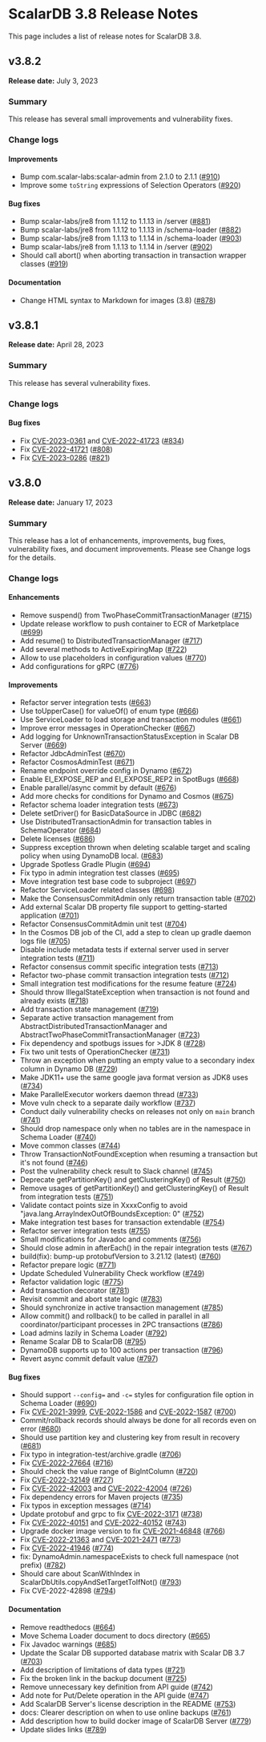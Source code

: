 # ScalarDB 3.8 Release Notes

This page includes a list of release notes for ScalarDB 3.8.

## v3.8.2

**Release date:** July 3, 2023

### Summary

This release has several small improvements and vulnerability fixes.

### Change logs

#### Improvements

- Bump com.scalar-labs:scalar-admin from 2.1.0 to 2.1.1 ([#910](https://github.com/scalar-labs/scalardb/pull/910))
- Improve some `toString` expressions of Selection Operators ([#920](https://github.com/scalar-labs/scalardb/pull/920))

#### Bug fixes

- Bump scalar-labs/jre8 from 1.1.12 to 1.1.13 in /server ([#881](https://github.com/scalar-labs/scalardb/pull/881))
- Bump scalar-labs/jre8 from 1.1.12 to 1.1.13 in /schema-loader ([#882](https://github.com/scalar-labs/scalardb/pull/882))
- Bump scalar-labs/jre8 from 1.1.13 to 1.1.14 in /schema-loader ([#903](https://github.com/scalar-labs/scalardb/pull/903))
- Bump scalar-labs/jre8 from 1.1.13 to 1.1.14 in /server ([#902](https://github.com/scalar-labs/scalardb/pull/902))
- Should call abort() when aborting transaction in transaction wrapper classes ([#919](https://github.com/scalar-labs/scalardb/pull/919))

#### Documentation

- Change HTML syntax to Markdown for images (3.8) ([#878](https://github.com/scalar-labs/scalardb/pull/878))

## v3.8.1

**Release date:** April 28, 2023

### Summary

This release has several vulnerability fixes.

### Change logs

#### Bug fixes

- Fix [CVE-2023-0361](https://github.com/advisories/GHSA-5547-g9w2-52xj "CVE-2023-0361") and [CVE-2022-41723](https://github.com/advisories/GHSA-vvpx-j8f3-3w6h "CVE-2022-41723") ([#834](https://github.com/scalar-labs/scalardb/pull/834))
- Fix [CVE-2022-41721](https://github.com/advisories/GHSA-fxg5-wq6x-vr4w "CVE-2022-41721") ([#808](https://github.com/scalar-labs/scalardb/pull/808))
- Fix [CVE-2023-0286](https://github.com/advisories/GHSA-x4qr-2fvf-3mr5 "CVE-2023-0286") ([#821](https://github.com/scalar-labs/scalardb/pull/821))

## v3.8.0

**Release date:** January 17, 2023 

### Summary

This release has a lot of enhancements, improvements, bug fixes, vulnerability fixes, and document improvements. Please see Change logs for the details.

### Change logs

#### Enhancements

- Remove suspend() from TwoPhaseCommitTransactionManager ([#715](https://github.com/scalar-labs/scalardb/pull/715))
- Update release workflow to push container to ECR of Marketplace ([#699](https://github.com/scalar-labs/scalardb/pull/699))
- Add resume() to DistributedTransactionManager ([#717](https://github.com/scalar-labs/scalardb/pull/717))
- Add several methods to ActiveExpiringMap ([#722](https://github.com/scalar-labs/scalardb/pull/722))
- Allow to use placeholders in configuration values ([#770](https://github.com/scalar-labs/scalardb/pull/770))
- Add configurations for gRPC ([#776](https://github.com/scalar-labs/scalardb/pull/776))

#### Improvements

- Refactor server integration tests ([#663](https://github.com/scalar-labs/scalardb/pull/663))
- Use toUpperCase() for valueOf() of enum type ([#666](https://github.com/scalar-labs/scalardb/pull/666))
- Use ServiceLoader to load storage and transaction modules ([#661](https://github.com/scalar-labs/scalardb/pull/661))
- Improve error messages in OperationChecker ([#667](https://github.com/scalar-labs/scalardb/pull/667))
- Add logging for UnknownTransactionStatusException in Scalar DB Server ([#669](https://github.com/scalar-labs/scalardb/pull/669))
- Refactor JdbcAdminTest ([#670](https://github.com/scalar-labs/scalardb/pull/670))
- Refactor CosmosAdminTest ([#671](https://github.com/scalar-labs/scalardb/pull/671))
- Rename endpoint override config in Dynamo ([#672](https://github.com/scalar-labs/scalardb/pull/672))
- Enable EI_EXPOSE_REP and EI_EXPOSE_REP2 in SpotBugs ([#668](https://github.com/scalar-labs/scalardb/pull/668))
- Enable parallel/async commit by default ([#676](https://github.com/scalar-labs/scalardb/pull/676))
- Add more checks for conditions for Dynamo and Cosmos ([#675](https://github.com/scalar-labs/scalardb/pull/675))
- Refactor schema loader integration tests ([#673](https://github.com/scalar-labs/scalardb/pull/673))
- Delete setDriver() for BasicDataSource in JDBC ([#682](https://github.com/scalar-labs/scalardb/pull/682))
- Use DistributedTransactionAdmin for transaction tables in SchemaOperator ([#684](https://github.com/scalar-labs/scalardb/pull/684))
- Delete licenses ([#686](https://github.com/scalar-labs/scalardb/pull/686))
- Suppress exception thrown when deleting scalable target and scaling policy when using DynamoDB local. ([#683](https://github.com/scalar-labs/scalardb/pull/683))
- Upgrade Spotless Gradle Plugin ([#694](https://github.com/scalar-labs/scalardb/pull/694))
- Fix typo in admin integration test classes ([#695](https://github.com/scalar-labs/scalardb/pull/695))
- Move integration test base code to subproject ([#697](https://github.com/scalar-labs/scalardb/pull/697))
- Refactor ServiceLoader related classes ([#698](https://github.com/scalar-labs/scalardb/pull/698))
- Make the ConsensusCommitAdmin only return transaction table ([#702](https://github.com/scalar-labs/scalardb/pull/702))
- Add external Scalar DB property file support to getting-started application ([#701](https://github.com/scalar-labs/scalardb/pull/701))
- Refactor ConsensusCommitAdmin unit test ([#704](https://github.com/scalar-labs/scalardb/pull/704))
- In the Cosmos DB job of the CI, add a step to clean up gradle daemon logs file ([#705](https://github.com/scalar-labs/scalardb/pull/705))
- Disable include metadata tests if external server used in server integration tests ([#711](https://github.com/scalar-labs/scalardb/pull/711))
- Refactor consensus commit specific integration tests ([#713](https://github.com/scalar-labs/scalardb/pull/713))
- Refactor two-phase commit transaction integration tests ([#712](https://github.com/scalar-labs/scalardb/pull/712))
- Small integration test modifications for the resume feature ([#724](https://github.com/scalar-labs/scalardb/pull/724))
- Should throw IllegalStateException when transaction is not found and already exists ([#718](https://github.com/scalar-labs/scalardb/pull/718))
- Add transaction state management ([#719](https://github.com/scalar-labs/scalardb/pull/719))
- Separate active transaction management from AbstractDistributedTransactionManager and AbstractTwoPhaseCommitTransactionManager ([#723](https://github.com/scalar-labs/scalardb/pull/723))
- Fix dependency and spotbugs issues for >JDK 8 ([#728](https://github.com/scalar-labs/scalardb/pull/728))
- Fix two unit tests of OperationChecker ([#731](https://github.com/scalar-labs/scalardb/pull/731))
- Throw an exception when putting an empty value to a secondary index column in Dynamo DB ([#729](https://github.com/scalar-labs/scalardb/pull/729))
- Make JDK11+ use the same google java format version as JDK8 uses ([#734](https://github.com/scalar-labs/scalardb/pull/734))
- Make ParallelExecutor workers daemon thread ([#733](https://github.com/scalar-labs/scalardb/pull/733))
- Move vuln check to a separate daily workflow ([#737](https://github.com/scalar-labs/scalardb/pull/737))
- Conduct daily vulnerability checks on releases not only on `main` branch ([#741](https://github.com/scalar-labs/scalardb/pull/741))
- Should drop namespace only when no tables are in the namespace in Schema Loader ([#740](https://github.com/scalar-labs/scalardb/pull/740))
- Move common classes ([#744](https://github.com/scalar-labs/scalardb/pull/744))
- Throw TransactionNotFoundException when resuming a transaction but it's not found ([#746](https://github.com/scalar-labs/scalardb/pull/746))
- Post the vulnerability check result to Slack channel ([#745](https://github.com/scalar-labs/scalardb/pull/745))
- Deprecate getPartitionKey() and getClusteringKey() of Result ([#750](https://github.com/scalar-labs/scalardb/pull/750))
- Remove usages of getPartitionKey() and getClusteringKey() of Result from integration tests ([#751](https://github.com/scalar-labs/scalardb/pull/751))
- Validate contact points size in XxxxConfig to avoid "java.lang.ArrayIndexOutOfBoundsException: 0" ([#752](https://github.com/scalar-labs/scalardb/pull/752))
- Make integration test bases for transaction extendable ([#754](https://github.com/scalar-labs/scalardb/pull/754))
- Refactor server integration tests ([#755](https://github.com/scalar-labs/scalardb/pull/755))
- Small modifications for Javadoc and comments ([#756](https://github.com/scalar-labs/scalardb/pull/756))
- Should close admin in afterEach() in the repair integration tests ([#767](https://github.com/scalar-labs/scalardb/pull/767))
- build(fix): bump-up protobufVersion to 3.21.12 (latest) ([#760](https://github.com/scalar-labs/scalardb/pull/760))
- Refactor prepare logic ([#771](https://github.com/scalar-labs/scalardb/pull/771))
- Update Scheduled Vulnerability Check workflow ([#749](https://github.com/scalar-labs/scalardb/pull/749))
- Refactor validation logic ([#775](https://github.com/scalar-labs/scalardb/pull/775))
- Add transaction decorator ([#781](https://github.com/scalar-labs/scalardb/pull/781))
- Revisit commit and abort state logic ([#783](https://github.com/scalar-labs/scalardb/pull/783))
- Should synchronize in active transaction management ([#785](https://github.com/scalar-labs/scalardb/pull/785))
- Allow commit() and rollback() to be called in parallel in all coordinator/participant processes in 2PC transactions ([#786](https://github.com/scalar-labs/scalardb/pull/786))
- Load admins lazily in Schema Loader ([#792](https://github.com/scalar-labs/scalardb/pull/792))
- Rename Scalar DB to ScalarDB ([#795](https://github.com/scalar-labs/scalardb/pull/795))
- DynamoDB supports up to 100 actions per transaction ([#796](https://github.com/scalar-labs/scalardb/pull/796))
- Revert async commit default value ([#797](https://github.com/scalar-labs/scalardb/pull/797))

#### Bug fixes

- Should support `--config=` and `-c=` styles for configuration file option in Schema Loader ([#690](https://github.com/scalar-labs/scalardb/pull/690))
- Fix [CVE-2021-3999](https://github.com/advisories/GHSA-vfch-2fr8-r5c2 "CVE-2021-3999"), [CVE-2022-1586](https://github.com/advisories/GHSA-f3pv-9fwh-mp3x "CVE-2022-1586") and [CVE-2022-1587](https://github.com/advisories/GHSA-jmvm-hj36-w5hc "CVE-2022-1587") ([#700](https://github.com/scalar-labs/scalardb/pull/700))
- Commit/rollback records should always be done for all records even on error ([#680](https://github.com/scalar-labs/scalardb/pull/680))
- Should use partition key and clustering key from result in recovery ([#681](https://github.com/scalar-labs/scalardb/pull/681))
- Fix typo in integration-test/archive.gradle ([#706](https://github.com/scalar-labs/scalardb/pull/706))
- Fix [CVE-2022-27664](https://github.com/advisories/GHSA-69cg-p879-7622 "CVE-2022-27664") ([#716](https://github.com/scalar-labs/scalardb/pull/716))
- Should check the value range of BigIntColumn ([#720](https://github.com/scalar-labs/scalardb/pull/720))
- Fix [CVE-2022-32149](https://github.com/advisories/GHSA-69ch-w2m2-3vjp "CVE-2022-32149") ([#727](https://github.com/scalar-labs/scalardb/pull/727))
- Fix [CVE-2022-42003](https://github.com/advisories/GHSA-jjjh-jjxp-wpff "CVE-2022-42003") and [CVE-2022-42004](https://github.com/advisories/GHSA-rgv9-q543-rqg4 "CVE-2022-42004") ([#726](https://github.com/scalar-labs/scalardb/pull/726))
- Fix dependency errors for Maven projects ([#735](https://github.com/scalar-labs/scalardb/pull/735))
- Fix typos in exception messages ([#714](https://github.com/scalar-labs/scalardb/pull/714))
- Update protobuf and grpc to fix [CVE-2022-3171](https://github.com/advisories/GHSA-h4h5-3hr4-j3g2 "CVE-2022-3171") ([#738](https://github.com/scalar-labs/scalardb/pull/738))
- Fix [CVE-2022-40151](https://github.com/advisories/GHSA-f8cc-g7j8-xxpm "CVE-2022-40151") and [CVE-2022-40152](https://github.com/advisories/GHSA-3f7h-mf4q-vrm4 "CVE-2022-40152") ([#743](https://github.com/scalar-labs/scalardb/pull/743))
- Upgrade docker image version to fix [CVE-2021-46848](https://github.com/advisories/GHSA-6468-68pw-9chw "CVE-2021-46848") ([#766](https://github.com/scalar-labs/scalardb/pull/766))
- Fix [CVE-2022-21363](https://github.com/advisories/GHSA-g76j-4cxx-23h9 "CVE-2022-21363") and [CVE-2021-2471](https://github.com/advisories/GHSA-w6f2-8wx4-47r5 "CVE-2021-2471") ([#773](https://github.com/scalar-labs/scalardb/pull/773))
- Fix [CVE-2022-41946](https://github.com/advisories/GHSA-562r-vg33-8x8h "CVE-2022-41946") ([#774](https://github.com/scalar-labs/scalardb/pull/774))
- fix: DynamoAdmin.namespaceExists to check full namespace (not prefix) ([#782](https://github.com/scalar-labs/scalardb/pull/782))
- Should care about ScanWithIndex in ScalarDbUtils.copyAndSetTargetToIfNot() ([#793](https://github.com/scalar-labs/scalardb/pull/793))
- Fix CVE-2022-42898 ([#794](https://github.com/scalar-labs/scalardb/pull/794))

#### Documentation

- Remove readthedocs ([#664](https://github.com/scalar-labs/scalardb/pull/664))
- Move Schema Loader document to docs directory ([#665](https://github.com/scalar-labs/scalardb/pull/665))
- Fix Javadoc warnings ([#685](https://github.com/scalar-labs/scalardb/pull/685))
- Update the Scalar DB supported database matrix with Scalar DB 3.7 ([#703](https://github.com/scalar-labs/scalardb/pull/703))
- Add description of limitations of data types ([#721](https://github.com/scalar-labs/scalardb/pull/721))
- Fix the broken link in the backup document ([#725](https://github.com/scalar-labs/scalardb/pull/725))
- Remove unnecessary key definition from API guide ([#742](https://github.com/scalar-labs/scalardb/pull/742))
- Add note for Put/Delete operation in the API guide ([#747](https://github.com/scalar-labs/scalardb/pull/747))
- Add ScalarDB Server's license description in the README ([#753](https://github.com/scalar-labs/scalardb/pull/753))
- docs: Clearer description on when to use online backups ([#761](https://github.com/scalar-labs/scalardb/pull/761))
- Add description how to build docker image of ScalarDB Server ([#779](https://github.com/scalar-labs/scalardb/pull/779))
- Update slides links ([#789](https://github.com/scalar-labs/scalardb/pull/789))
